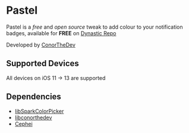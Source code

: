 # Pastel

Pastel is a *free* and *open source* tweak to add colour to your notification badges, available for **FREE** on [Dynastic Repo](https://repo.dynastic.co/package/me.conorthedev.pastel)

Developed by [ConorTheDev](https://twitter.com/ConorTheDev)

## Supported Devices

All devices on iOS 11 -> 13 are supported

## Dependencies
- [libSparkColorPicker](https://sparkdev.me/repo)
- [libconorthedev](https://repo.conorthedev.me)
- [Cephei](https://repo.chariz.io)
